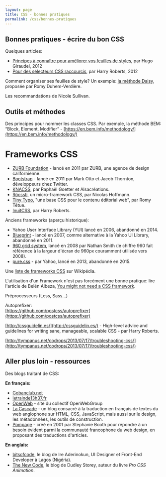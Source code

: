 ```yaml
---
layout: page
title: CSS - bonnes pratiques
permalink: /css/bonnes-pratiques
---
```


Bonnes pratiques - écrire du bon CSS
-------------

Quelques articles:

- [Principes à connaître pour améliorer vos feuilles de styles](http://www.pompage.net/traduction/ameliorer-vos-feuilles-de-styles), par Hugo Giraudel, 2012
- [Pour des sélecteurs CSS raccourcis](http://www.pompage.net/traduction/pour-des-selecteurs-css-raccourcis), par Harry Roberts, 2012

Comment organiser ses feuilles de style? Un exemple: [la méthode Daisy](http://daisy.tetue.net/), proposée par Romy Duhem-Verdière.

Les recommandations de Nicole Sullivan.

Outils et méthodes
-------------

Des principes pour nommer les classes CSS. Par exemple, la méthode BEM: “Block, Element, Modifier” - [https://en.bem.info/methodology/](https://en.bem.info/methodology/)

Frameworks CSS
===

* [ZURB Foundation](http://foundation.zurb.com/) - lancé en 2011 par ZURB, une agence de design californienne.
* [Bootstrap](http://getbootstrap.com/) - lancé en 2011 par Mark Otto et Jacob Thornton, développeurs chez Twitter.
* [KNACSS](http://knacss.com/), par Raphaël Goetter et Alsacréations.
* [Röcssti](https://rocssti.net/), un micro-framework CSS, par Nicolas Hoffmann.
* [Tiny Typo](http://romy.tetue.net/pourquoi-tiny-typo?lang=fr), "une base CSS pour le contenu éditorial web", par Romy Têtue.
* [InuitCSS](https://github.com/inuitcss/inuitcss/), par Harry Roberts.

Anciens frameworks (aperçu historique):

* Yahoo User Interface Library (YUI) lancé en 2006, abandonné en 2014.
* [Blueprint](http://www.blueprintcss.org/) - lancé en 2007, comme alternative à la Yahoo UI Library, abandonné en 2011.
* [960 grid system](http://sonspring.com/journal/960-grid-system), lancé en 2008 par Nathan Smith (le chiffre 960 fait référence à la largeur d'écran de 960px couramment utilisée vers 2008).
* [pure.css](http://purecss.io/) - par Yahoo, lancé en 2013, abandonné en 2015.

Une [liste de frameworks CSS](https://en.wikipedia.org/wiki/CSS_frameworks) sur Wikipédia.

L'utilisation d'un Framework n'est pas forcément une bonne pratique: lire l'article de Belén Albeza, [You might not need a CSS framework](https://hacks.mozilla.org/2016/04/you-might-not-need-a-css-framework/).

Préprocesseurs (Less, Sass...)

Autoprefixer:    
[https://github.com/postcss/autoprefixer](https://github.com/postcss/autoprefixer)

[http://cssguidelin.es/](http://cssguidelin.es/) - High-level advice and guidelines for writing sane, manageable, scalable CSS - par Harry Roberts.

[http://tympanus.net/codrops/2013/07/17/troubleshooting-css/](http://tympanus.net/codrops/2013/07/17/troubleshooting-css/)

Aller plus loin - ressources
------------

Des blogs traitant de CSS:

**En français:** 

- [Gobanclub.net](http://Gobanclub.net)   
- [letrainde13h37.fr](http://letrainde13h37.fr)
- [OpenWeb](http://openweb.eu.org/) - site du collectif OpenWebGroup
- [La Cascade](https://la-cascade.io) - un blog consacré à la traduction en français de textes du web anglophone sur HTML, CSS, JavaScript, mais aussi sur le design, les métadonnées, les outils de construction.
- [Pompage](http://www.pompage.net/) - créé en 2001 par Stephanie Booth pour répondre à un besoin évident parmi la communauté francophone du web design, en proposant des traductions d'articles.

**En anglais:**

- [bitsofcode](https://bitsofco.de/), le blog de Ire Aderinokun, UI Designer et Front-End Developer à Lagos (Nigéria).
- [The New Code](http://thenewcode.com/), le blog de Dudley Storey, auteur du livre *Pro CSS Animation*.

